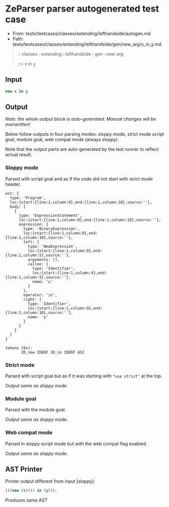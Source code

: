 # ZeParser parser autogenerated test case

- From: tests/testcases/classes/extending/lefthandside/autogen.md
- Path: tests/testcases/classes/extending/lefthandside/gen/new_arg/x_in_y.md

> :: classes : extending : lefthandside : gen : new arg
>
> ::> x in y

## Input


`````js
new x in y
`````

## Output

_Note: the whole output block is auto-generated. Manual changes will be overwritten!_

Below follow outputs in four parsing modes: sloppy mode, strict mode script goal, module goal, web compat mode (always sloppy).

Note that the output parts are auto-generated by the test runner to reflect actual result.

### Sloppy mode

Parsed with script goal and as if the code did not start with strict mode header.

`````
ast: {
  type: 'Program',
  loc:{start:{line:1,column:0},end:{line:1,column:10},source:''},
  body: [
    {
      type: 'ExpressionStatement',
      loc:{start:{line:1,column:0},end:{line:1,column:10},source:''},
      expression: {
        type: 'BinaryExpression',
        loc:{start:{line:1,column:0},end:{line:1,column:10},source:''},
        left: {
          type: 'NewExpression',
          loc:{start:{line:1,column:0},end:{line:1,column:5},source:''},
          arguments: [],
          callee: {
            type: 'Identifier',
            loc:{start:{line:1,column:4},end:{line:1,column:5},source:''},
            name: 'x'
          }
        },
        operator: 'in',
        right: {
          type: 'Identifier',
          loc:{start:{line:1,column:9},end:{line:1,column:10},source:''},
          name: 'y'
        }
      }
    }
  ]
}

tokens (6x):
       ID_new IDENT ID_in IDENT ASI
`````

### Strict mode

Parsed with script goal but as if it was starting with `"use strict"` at the top.

_Output same as sloppy mode._

### Module goal

Parsed with the module goal.

_Output same as sloppy mode._

### Web compat mode

Parsed in sloppy script mode but with the web compat flag enabled.

_Output same as sloppy mode._

## AST Printer

Printer output different from input [sloppy]:

````js
(((new (x)()) in (y)));
````

Produces same AST
